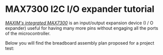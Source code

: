 # MAX7300 I2C I/O expander tutorial
[*MAXIM's integrated MAX7300*](max7300.pdf) is an input/output expansion device (I / O expander) useful for having many more pins without engaging all the ports of the microcontroller.

Below you will find the breadboard assembly plan proposed for a project test:
